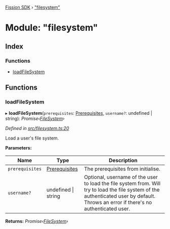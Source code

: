 [Fission SDK](../README.md) › ["filesystem"](_filesystem_.md)

# Module: "filesystem"

## Index

### Functions

* [loadFileSystem](_filesystem_.md#loadfilesystem)

## Functions

###  loadFileSystem

▸ **loadFileSystem**(`prerequisites`: [Prerequisites](_ucan_prerequisites_.md#prerequisites), `username?`: undefined | string): *Promise‹[FileSystem](../classes/_fs_filesystem_.filesystem.md)›*

*Defined in [src/filesystem.ts:20](https://github.com/fission-suite/webnative/blob/935d7b8/src/filesystem.ts#L20)*

Load a user's file system.

**Parameters:**

Name | Type | Description |
------ | ------ | ------ |
`prerequisites` | [Prerequisites](_ucan_prerequisites_.md#prerequisites) | The prerequisites from initialise. |
`username?` | undefined &#124; string | Optional, username of the user to load the file system from.                 Will try to load the file system of the authenticated user                 by default. Throws an error if there's no authenticated user.  |

**Returns:** *Promise‹[FileSystem](../classes/_fs_filesystem_.filesystem.md)›*
